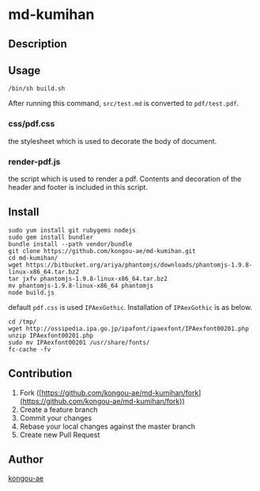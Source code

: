# md-kumihan

## Description

## Usage

```
/bin/sh build.sh
```

After running this command, `src/test.md` is converted to `pdf/test.pdf`.

### css/pdf.css

the stylesheet which is used to decorate the body of document.

### render-pdf.js

the script which is used to render a pdf. Contents and decoration of the header and footer is included in this script.

## Install

```
sudo yum install git rubygems nodejs
sudo gem install bundler
bundle install --path vendor/bundle
git clone https://github.com/kongou-ae/md-kumihan.git
cd md-kumihan/
wget https://bitbucket.org/ariya/phantomjs/downloads/phantomjs-1.9.8-linux-x86_64.tar.bz2
tar jxfv phantomjs-1.9.8-linux-x86_64.tar.bz2
mv phantomjs-1.9.8-linux-x86_64 phantomjs
node build.js
```

default `pdf.css` is used `IPAexGothic`. Installation of `IPAexGothic` is as below.

```
cd /tmp/
wget http://ossipedia.ipa.go.jp/ipafont/ipaexfont/IPAexfont00201.php 
unzip IPAexfont00201.php
sudo mv IPAexfont00201 /usr/share/fonts/
fc-cache -fv
```

## Contribution

1. Fork ([https://github.com/kongou-ae/md-kumihan/fork](https://github.com/kongou-ae/md-kumihan/fork))
1. Create a feature branch
1. Commit your changes
1. Rebase your local changes against the master branch
1. Create new Pull Request

## Author

[kongou-ae](https://github.com/kongou-ae)
